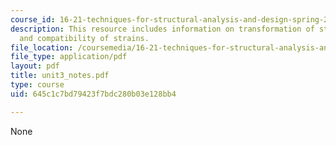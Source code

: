 ```yaml
---
course_id: 16-21-techniques-for-structural-analysis-and-design-spring-2005
description: This resource includes information on transformation of strain components,
  and compatibility of strains.
file_location: /coursemedia/16-21-techniques-for-structural-analysis-and-design-spring-2005/645c1c7bd79423f7bdc280b03e128bb4_unit3_notes.pdf
file_type: application/pdf
layout: pdf
title: unit3_notes.pdf
type: course
uid: 645c1c7bd79423f7bdc280b03e128bb4

---
```

None